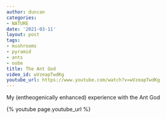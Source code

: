 ```yaml
---
author: duncan
categories:
- NATURE
date: '2021-03-11'
layout: post
tags:
- mushrooms
- pyramid
- ants
- oobe
title: The Ant God
video_id: wVzeapTwdKg
youtube_url: https://www.youtube.com/watch?v=wVzeapTwdKg
---
```


My (entheogenically enhanced) experience with the Ant God

<!--more-->

{% youtube page.youtube_url %}